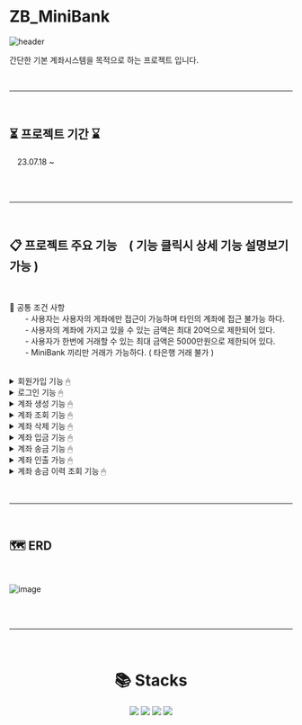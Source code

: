 # ZB_MiniBank
![header](https://capsule-render.vercel.app/api?type=waving&color=gradient&height=300&section=header&text=MiniBank&desc=first_mini_project&fontSize=90)


간단한 기본 계좌시스템을 목적으로 하는 프로젝트 입니다.

<br>

---
<br>

## ⏳ 프로젝트 기간 ⌛ <br>
　23.07.18 ~ 

<br>
<br>

---
<br>

## 📋 프로젝트 주요 기능　( 기능 클릭시 상세 기능 설명보기 가능 ) <br>
<br>

📢 공통 조건 사항 <br>
　　- 사용자는 사용자의 게좌에만 접근이 가능하며 타인의 계좌에 접근 불가능 하다. <br>
　　- 사용자의 계좌에 가지고 있을 수 있는 금액은 최대 20억으로 제한되어 있다. <br>
　　- 사용자가 한번에 거래할 수 있는 최대 금액은 5000만원으로 제한되어 있다. <br>
　　- MiniBank 끼리만 거래가 가능하다. ( 타은행 거래 불가 ) <br>
<br>

<details>
<summary> 회원가입 기능 🖱 </summary>
  <br>
사용자는 회원가입을 할 수 있다. <br>
일반적으로 모든 사용자는 회원가입시 USER 권한 (일반 권한) 을 지닌다. <br>
회원가입시 아이디와 패스워드를 입력받으며, 아이디는 unique 해야한다. <br><br>
　+ 입력 : id, pw
<br><br>
</details>

<details>
<summary> 로그인 기능 🖱 </summary>
  <br>
사용자는 로그인을 할 수 있다. <br>
로그인시 회원가입때 사용한 아이디와 패스워드가 일치해야한다.  <br><br>
　+ 입력 : id, pw 
  <br><br>
</details>

<details>
<summary> 계좌 생성 기능 🖱  </summary>
  <br>
사용자는 계좌를 생성할 수 있다. <br>
단 최대 10개까지 가능하다. <br><br>
　+ 출력 : 현재 생성된 계좌
  <br><br>
</details>

<details>
<summary> 계좌 조회 기능 🖱  </summary>
  <br>
사용자는 개설된 계좌의 목록을 조회할 수 있다. <br><br>
　+ 출력 : 생성했던 계좌들의 목록
  <br><br>
</details>

<details>
<summary> 계좌 삭제 기능 🖱  </summary>
  <br>
사용자는 계좌를 선택하여 삭제할 수 있다. <br>
삭제시 한번 더 비밀번호를 입력 받는다. <br>
삭제 시 선택한 계좌의 금액은 0원이여야 가능하며, 복구는 불가능 하다. <br><br>
　+ 입력 : 선택한 계좌, pw <br>
　+ 출력 : 계좌에 금액이 남아 있다면 남은금액과 함께 error 문구 출력 <br>
　　　　　　정상 삭제가 되었다면 계좌 성공 문구 출력
  <br><br>
</details>

<details>
<summary> 계좌 입금 기능 🖱  </summary>
  <br>
사용자는 본인의 계좌에 입금이 가능하다. <br>
입금시 금액에 제한은 없으며 입금 금액을 입력 받는다. <br>
간단한 메모를할 수 있다. (선택) <br><br>
　+ 입력 : 입금 금액, 메모 <br>
　+ 출력 : 입금 후 잔액
  <br><br>
</details>

<details>
<summary> 계좌 송금 기능 🖱  </summary>
  <br>
사용자는 타인에게 송금이 가능하다. <br>
( 그러나 같은 은행끼리만 송금이 가능하다. / MiniBank 내에서만 서로 가능 ) <br>
송금시 한번더 비밀번호를 입력 받는다. <br>
간단한 메모를할 수 있다. (선택) <br>
송금시 계좌번호와, 계좌명, 금액을 입력 받으며, <br>
계좌번호 및 계좌명이 불일치 할 경우 송금은 실패한다. <br>
계좌의 잔액보다 송금하는 금액이 높을 경우에도 송금은 실패한다. <br>
송금 금액이 0원 이하일 경우에도 송금은 실패한다. <br><br>
　+ 입력 : 계좌번호, 계좌명, 송금 할 금액, pw, 메모 <br>
　+ 출력 : 정상 송금 시 성공 문구 출력 <br>
　　　　　 잔액이 맞지 않을 경우 error 문구 출력 <br>
　　　　　 계좌번호 및 계좌명이 맞지 않을 경우 error 문구 출력
  <br><br>
</details>

<details>
<summary> 계좌 인출 가능 🖱  </summary>
  <br>
사용자는 계좌의 금액을 인출할 수 있다. <br>
인출시 한번 더 비밀번호를 입력 받는다. <br>
계좌의 금액보다 인출할 금액이 더 높을 경우 계좌의 잔액은 인출할 수 없다. <br>
0보다 낮은 금액도 인출할 수 없다. <br><br>
　+ 입력 : 인출 금액, pw <br>
　+ 출력 : 인출 성공시 성공 문구 출력 <br>
　　　　　 인출 금액이 맞지 않을 경우 error 문구 출력 
  <br><br>
</details>

<details>
<summary> 계좌 송금 이력 조회 기능 🖱  </summary>
  <br>
사용자는 송금한 이력을 조회 할 수 있다. <br>
아무조건이 없는경우 -> 현재 ~ 한달간 송금 이력을 보여준다. <br>
조건 선택은 계좌를 생성한 날부터 현재까지 날짜를 선택 할 수 있다. <br>
( 최근 ~ 오래된 순으로 20 개씩 출력 가능하며, 더보기를 선택 할 경우 오래된 경과를 추가로 가져온다. ) <br><br>
　+ 입력 : 원하는 날짜, 더보기 ( 날짜 및 더보기는 선택사항이므로 입력 받지 않은채로도 진행 가능하다. ) <br>
　+ 출력 : 기간, 송금이력을 묶어서 출력 ( 송금 보낸이, 송금 받은이, 송금액, 보내고 난 뒤 잔액, 날짜&시간 ) <br>
  <br><br>
</details>
  
<br>
<br>

---
<br>

## 🗺 ERD 

<br>

![image](https://github.com/shinebrightly-lee/ZB_MiniBank/assets/128344191/38d3b643-1c2f-4170-9b4c-d13ff6e999d6)


<br>
<br>

---
<br>
<div align=center><h1>📚 Stacks</h1></div>

<div align=center> 
  <img src="https://img.shields.io/badge/java-007396?style=for-the-badge&logo=java&logoColor=white">
  <img src="https://img.shields.io/badge/spring-6DB33F?style=for-the-badge&logo=spring&logoColor=white">
  <img src="https://img.shields.io/badge/gradle-02303A?style=for-the-badge&logo=gradle&logoColor=white">
  <img src="https://img.shields.io/badge/MySQL-4479A1?style=flat-square&logo=MySQL&logoColor=white"/>
</div>



